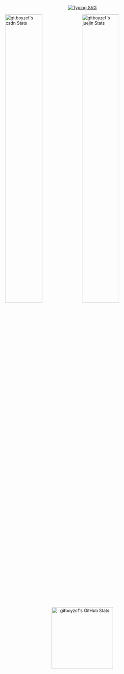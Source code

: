 <p align=center>
  <a href="https://git.io/typing-svg"><img src="https://readme-typing-svg.demolab.com?font=Fira+Code&weight=600&size=30&pause=1000&color=38C2FFE8&random=false&width=600&lines=Welcome+to+the+world+of+Boyzcf+!" alt="Typing SVG" /></a>
</p>
<p>
  <a href="https://blog.csdn.net/qq_43775179" target="_blank"><img src="https://stats.justsong.cn/api/csdn/?id=qq_43775179&theme=dark" alt="gitboyzcf's csdn Stats" width="49%" /></a>
  <a href="https://juejin.cn/user/853651045488455" target="_blank"><img src="https://stats.justsong.cn/api/juejin/?id=853651045488455&theme=dark" alt="gitboyzcf's juejin Stats" width="49%" /></a>
</p>
<p align="center">
  <a href="https://github.com/gitboyzcf" alt="GitHub">
    <img height=200 align="center" src="https://github-readme-stats.vercel.app/api?username=gitboyzcf&show_icons=true" alt="gitboyzcf's GitHub Stats" />
  </a>
</p>

